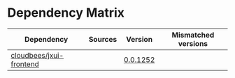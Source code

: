 # Dependency Matrix

Dependency | Sources | Version | Mismatched versions
---------- | ------- | ------- | -------------------
[cloudbees/jxui-frontend](https://github.com/cloudbees/jxui-frontend) |  | [0.0.1252](https://github.com/cloudbees/jxui-frontend/releases/tag/v0.0.1252) | 
